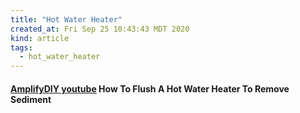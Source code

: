 ```yaml
---
title: "Hot Water Heater"
created_at: Fri Sep 25 10:43:43 MDT 2020
kind: article
tags:
  - hot_water_heater
---
```


<h4>
  <a href="https://www.youtube.com/watch?v=hs5N7HyDUWo" target="_blank">AmplifyDIY youtube</a>
  How To Flush A Hot Water Heater To Remove Sediment
</h4>

<!--
html boilerplate fragments
<a href="" target="_blank"></a>
<a name=""></a>
<img src="" width="400px">
<ul>
  <li></li>
  <li><a href="" target="_blank"></a></li>
</ul>
<pre>
</pre>
<p style="margin-bottom: 2em;"></p>
<hr style="border: 0; height: 3px; background: #333; background-image: linear-gradient(to right, #ccc, #333, #ccc);">
<pre><code>
</code></pre>
<math xmlns='http://www.w3.org/1998/Math/MathML' display='block'>
</math>
:-->
